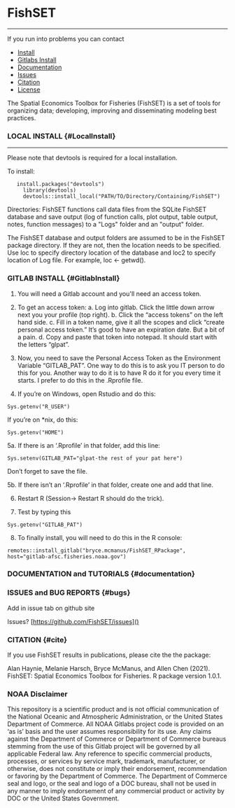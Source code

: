 FishSET
=========
---

If you run into problems you can contact <!--- FishSET@noaa.gov --->

<ul class="nav">
  <li><a href="#LocalInstall">Install</a></li>
  <li><a href="#GitlabsInstall">Gitlabs Install</a></li>
  <li><a href="#documentation">Documentation</a></li>
  <li><a href="#bugs">Issues</a></li>
  <li><a href="#cite">Citation</a></li>
  <li><a href="#license">License</a></li>
</ul>

The Spatial Economics Toolbox for Fisheries (FishSET) is a set of tools for organizing data; developing, improving and disseminating modeling best practices.


### LOCAL INSTALL {#LocalInstall}
---
Please note that devtools is required for a local installation. 

To install:

```
   install.packages("devtools")
	 library(devtools)
	 devtools::install_local("PATH/TO/Directory/Containing/FishSET")
```

Directories:
FishSET functions call data files from the SQLite FishSET database and save output (log of function calls, plot output, table output, notes, function messages) to a "Logs" folder and an "output" folder.

The FishSET database and output folders are assumed to be in the FishSET package directory. If they are not, 
then the location needs to be specified.
Use loc to specify directory location of the database and loc2 to specify location of Log file.
For example, loc <- getwd().


### GITLAB INSTALL {#GitlabInstall}

1.  You will need a Gitlab account and you'll need an access token.
2.  To get an access token:
    a.  Log into gitlab. Click the little down arrow next you your profile (top right).
    b.  Click the “access tokens” on the left hand side. 
    c.  Fill in a token name, give it all the scopes and click “create personal access token.”  It’s good to have an expiration date.  But a bit of a pain.
    d.  Copy and paste that token into notepad. It should start with the letters “glpat”.
3.  Now, you need to save the Personal Access Token as the Environment Variable “GITLAB_PAT”. One way to do this is to ask you IT person to do this for you. Another way to do it is to have R do it for you every time it starts. I prefer to do this in the .Rprofile file.

4.  If you’re on Windows, open Rstudio and do this:

```
Sys.getenv("R_USER")
```
If you’re on *nix, do this:
```
Sys.getenv("HOME")
```

5a. If there is an ‘.Rprofile’ in that folder, add this line:
```
Sys.setenv(GITLAB_PAT="glpat-the rest of your pat here")
```
Don’t forget to save the file. 

5b. If there isn’t an ‘.Rprofile’ in that folder, create one and add that line.

6. Restart R (Session→ Restart R should do the trick).

7. Test by typing this

```
Sys.getenv("GITLAB_PAT")
```

8. To finally install, you will need to do this in the R console:

```
remotes::install_gitlab("bryce.mcmanus/FishSET_RPackage", host="gitlab-afsc.fisheries.noaa.gov")
```




### DOCUMENTATION and TUTORIALS  {#documentation}

### ISSUES and BUG REPORTS {#bugs}

Add in issue tab on github site

Issues? [https://github.com/FishSET/issues]() 
       <!--  FishSET@noaa.gov -->

### CITATION  {#cite}

If you use FishSET results in publications, please cite the the package:

Alan Haynie, Melanie Harsch, Bryce McManus, and Allen Chen (2021). FishSET: Spatial Economics Toolbox for Fisheries. R package version 1.0.1.

### NOAA Disclaimer

This repository is a scientific product and is not official communication of the National Oceanic and
Atmospheric Administration, or the United States Department of Commerce. All NOAA Gitlabs project code is
provided on an ‘as is’ basis and the user assumes responsibility for its use. Any claims against the Department of
Commerce or Department of Commerce bureaus stemming from the use of this Gitlab project will be governed
by all applicable Federal law. Any reference to specific commercial products, processes, or services by service
mark, trademark, manufacturer, or otherwise, does not constitute or imply their endorsement, recommendation or
favoring by the Department of Commerce. The Department of Commerce seal and logo, or the seal and logo of a
DOC bureau, shall not be used in any manner to imply endorsement of any commercial product or activity by
DOC or the United States Government.
